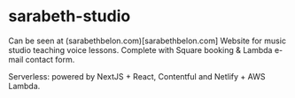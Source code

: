 # sarabeth-studio

Can be seen at (sarabethbelon.com)[sarabethbelon.com]
Website for music studio teaching voice lessons. Complete with Square booking & Lambda e-mail contact form.

Serverless: powered by NextJS + React, Contentful and Netlify + AWS Lambda.
